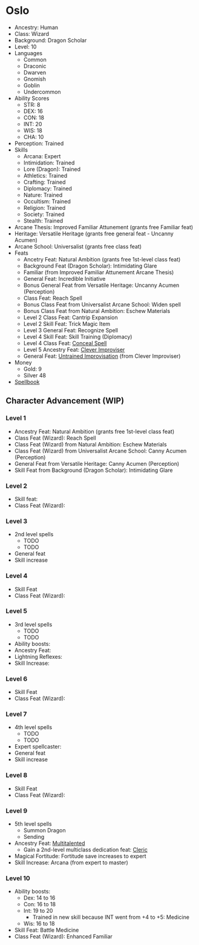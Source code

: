 # Oslo

  * Ancestry: Human
  * Class: Wizard
  * Background: Dragon Scholar
  * Level: 10
  * Languages
    * Common
    * Draconic
    * Dwarven
    * Gnomish
    * Goblin
    * Undercommon
  * Ability Scores
    * STR: 8
    * DEX: 16
    * CON: 18
    * INT: 20
    * WIS: 18
    * CHA: 10
  * Perception: Trained
  * Skills
    * Arcana: Expert
    * Intimidation: Trained
    * Lore (Dragon): Trained
    * Athletics: Trained
    * Crafting: Trained
    * Diplomacy: Trained
    * Nature: Trained
    * Occultism: Trained
    * Religion: Trained
    * Society: Trained
    * Stealth: Trained
  * Arcane Thesis: Improved Familiar Attunement (grants free Familiar feat)
  * Heritage: Versatile Heritage (grants free general feat - Uncanny Acumen)
  * Arcane School: Universalist (grants free class feat)
  * Feats
    * Ancetry Feat: Natural Ambition (grants free 1st-level class feat)
    * Background Feat (Dragon Scholar): Intimidating Glare
    * Familiar (from Improved Familiar Attunement Arcane Thesis)
    * General Feat: Incredible Initiative
    * Bonus General Feat from Versatile Heritage: Uncanny Acumen (Perception)
    * Class Feat: Reach Spell
    * Bonus Class Feat from Universalist Arcane School: Widen spell
    * Bonus Class Feat from Natural Ambition: Eschew Materials
    * Level 2 Class Feat: Cantrip Expansion
    * Level 2 Skill Feat: Trick Magic Item
    * Level 3 General Feat: Recognize Spell
    * Level 4 Skill Feat: Skill Training (Diplomacy)
    * Level 4 Class Feat: [Conceal Spell](https://2e.aonprd.com/Feats.aspx?ID=640)
    * Level 5 Ancestry Feat: [Clever Improviser](http://2e.aonprd.com/Feats.aspx?ID=74)
    * General Feat: [Untrained Improvisation](http://2e.aonprd.com/Feats.aspx?ID=861) (from Clever Improviser)
  * Money
    * Gold: 9
    * Silver 48
  * [Spellbook](https://github.com/billfienberg/pf2e/blob/master/age-of-ashes/party/oslo/spellbook.md)

## Character Advancement (WIP)

### Level 1

- Ancestry Feat: Natural Ambition (grants free 1st-level class feat)
- Class Feat (Wizard): Reach Spell
- Class Feat (Wizard) from Natural Ambition: Eschew Materials
- Class Feat (Wizard) from Universalist Arcane School: Canny Acumen (Perception)
- General Feat from Versatile Heritage: Canny Acumen (Perception)
- Skill Feat from Background (Dragon Scholar): Intimidating Glare

### Level 2

- Skill feat: 
- Class Feat (Wizard):

### Level 3

- 2nd level spells
   - TODO
   - TODO
- General feat
- Skill increase

### Level 4

- Skill Feat
- Class Feat (Wizard):

### Level 5

- 3rd level spells
   - TODO
   - TODO
- Ability boosts:
- Ancestry Feat:
- Lightning Reflexes: 
- Skill Increase:  

### Level 6

- Skill Feat
- Class Feat (Wizard):

### Level 7

- 4th level spells
   - TODO
   - TODO
- Expert spellcaster: 
- General feat
- Skill increase

### Level 8

- Skill Feat
- Class Feat (Wizard):

### Level 9

- 5th level spells
   - Summon Dragon
   - Sending
- Ancestry Feat: [Multitalented](https://2e.aonprd.com/Feats.aspx?ID=77) 
   - Gain a 2nd-level multiclass dedication feat: [Cleric](https://2e.aonprd.com/Classes.aspx?ID=5)
- Magical Fortitude: Fortitude save increases to expert
- Skill Increase: Arcana (from expert to master)

### Level 10

- Ability boosts: 
   - Dex: 14 to 16
   - Con: 16 to 18
   - Int: 19 to 20
      - Trained in new skill because INT went from +4 to +5: Medicine
   - Wis: 16 to 18
- Skill Feat: Battle Medicine
- Class Feat (Wizard): Enhanced Familiar
